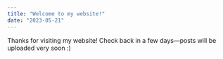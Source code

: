 ```yaml
---
title: "Welcome to my website!"
date: "2023-05-21"
---
```


Thanks for visiting my website! Check back in a few days—posts will be uploaded very soon :)
